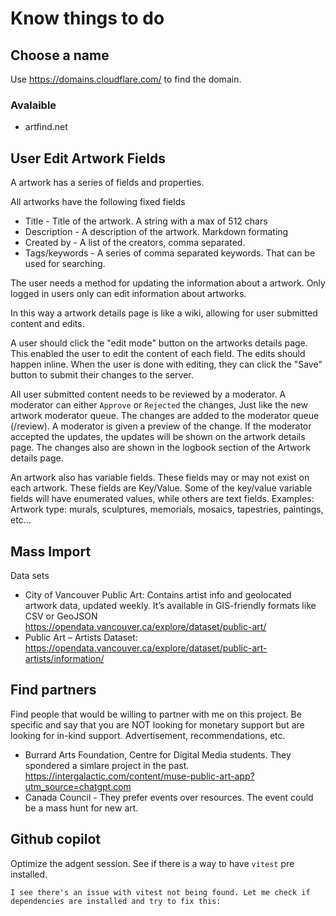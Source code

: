 # Know things to do

## Choose a name

Use https://domains.cloudflare.com/ to find the domain.

### Avalaible

- artfind.net

## User Edit Artwork Fields

A artwork has a series of fields and properties.

All artworks have the following fixed fields

- Title - Title of the artwork. A string with a max of 512 chars
- Description - A description of the artwork. Markdown formating
- Created by - A list of the creators, comma separated.
- Tags/keywords - A series of comma separated keywords. That can be used for searching.

The user needs a method for updating the information about a artwork. Only logged in users only can edit information about artworks.

In this way a artwork details page is like a wiki, allowing for user submitted content and edits.

A user should click the "edit mode" button on the artworks details page. This enabled the user to edit the content of each field. The edits should happen inline. When the user is done with editing, they can click the "Save" button to submit their changes to the server.

All user submitted content needs to be reviewed by a moderator. A moderator can either `Approve` or `Rejected` the changes, Just like the new artwork moderator queue. The changes are added to the moderator queue (/review). A moderator is given a preview of the change. If the moderator accepted the updates, the updates will be shown on the artwork details page. The changes also are shown in the logbook section of the Artwork details page.



An artwork also has variable fields. These fields may or may not exist on each artwork. These fields are Key/Value. Some of the key/value variable fields will have enumerated values, while others are text fields. Examples: Artwork type: murals, sculptures, memorials, mosaics, tapestries, paintings, etc...

## Mass Import

Data sets

- City of Vancouver Public Art: Contains artist info and geolocated artwork data, updated weekly. It’s available in GIS-friendly formats like CSV or GeoJSON https://opendata.vancouver.ca/explore/dataset/public-art/
- Public Art – Artists Dataset: https://opendata.vancouver.ca/explore/dataset/public-art-artists/information/

## Find partners

Find people that would be willing to partner with me on this project. Be specific and say that you are NOT looking for monetary support but are looking for in-kind support. Advertisement, recommendations, etc.

- Burrard Arts Foundation, Centre for Digital Media students. They spondered a simlare project in the past. https://intergalactic.com/content/muse-public-art-app?utm_source=chatgpt.com
- Canada Council - They prefer events over resources. The event could be a mass hunt for new art.

## Github copilot

Optimize the adgent session. See if there is a way to have `vitest` pre installed.

`I see there's an issue with vitest not being found. Let me check if dependencies are installed and try to fix this:`
